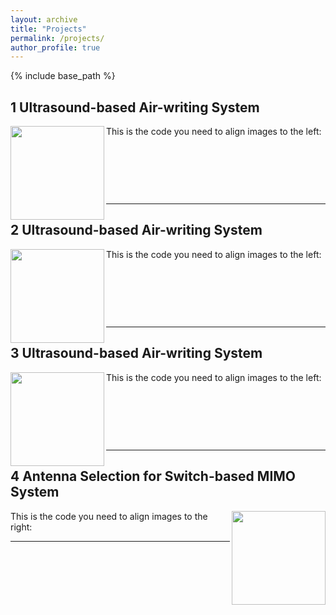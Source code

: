 ```yaml
---
layout: archive
title: "Projects"
permalink: /projects/
author_profile: true
---
```


{% include base_path %}


## 1 Ultrasound-based Air-writing System

<img align="left" width="150" height="150" src="/images/500x300.png">

This is the code you need to align images to the left:

<p>&nbsp;</p>
<p>&nbsp;</p>
<p>&nbsp;</p>

---

## 2 Ultrasound-based Air-writing System

<img align="left" width="150" height="150" src="/images/500x300.png">

This is the code you need to align images to the left:

<p>&nbsp;</p>
<p>&nbsp;</p>
<p>&nbsp;</p>

---

## 3 Ultrasound-based Air-writing System

<img align="left" width="150" height="150" src="/images/500x300.png">

This is the code you need to align images to the left:

<p>&nbsp;</p>
<p>&nbsp;</p>
<p>&nbsp;</p>

---

## 4 Antenna Selection for Switch-based MIMO System

<img align="right" width="150" height="150" src="/images/500x300.png">

This is the code you need to align images to the right:

---




